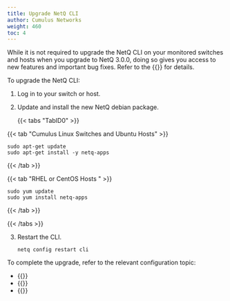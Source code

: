 ```yaml
---
title: Upgrade NetQ CLI
author: Cumulus Networks
weight: 460
toc: 4
---
```

While it is not required to upgrade the NetQ CLI on your monitored switches and hosts when you upgrade to NetQ 3.0.0, doing so gives you access to new features and important bug fixes. Refer to the {{<link title="Cumulus NetQ 3.0 Release Notes" text="release notes">}} for details.

To upgrade the NetQ CLI:

1. Log in to your switch or host.

2. Update and install the new NetQ debian package.

    {{< tabs "TabID0" >}}

{{< tab "Cumulus Linux Switches and Ubuntu Hosts" >}}

```
sudo apt-get update
sudo apt-get install -y netq-apps
```

{{< /tab >}}

{{< tab "RHEL or CentOS Hosts " >}}

```
sudo yum update
sudo yum install netq-apps
```

{{< /tab >}}

{{< /tabs >}}

3. Restart the CLI.

    ```
    netq config restart cli
    ```

To complete the upgrade, refer to the relevant configuration topic:

- {{<link title= "Install and Configure the NetQ CLI on Cumulus Linux Switches" text="Configure the NetQ CLI on a Cumulus Linux Switch">}}
- {{<link title="Install and Configure the NetQ CLI on Ubuntu Servers" text="Configure the NetQ CLI on an Ubuntu Server">}}
- {{<link title="Install and Configure the NetQ CLI on RHEL and CentOS Servers" text="Configure the NetQ CLI on a RHEL or CentOS Server">}}
